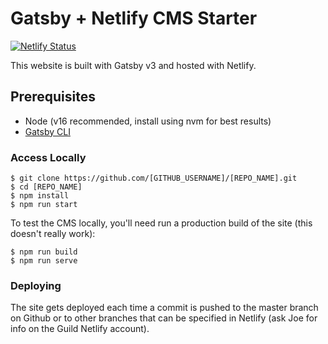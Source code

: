 # Gatsby + Netlify CMS Starter

[![Netlify Status](https://api.netlify.com/api/v1/badges/b654c94e-08a6-4b79-b443-7837581b1d8d/deploy-status)](https://app.netlify.com/sites/gatsby-starter-netlify-cms-ci/deploys)

This website is built with Gatsby v3 and hosted with Netlify.

## Prerequisites

- Node (v16 recommended, install using nvm for best results)
- [Gatsby CLI](https://www.gatsbyjs.org/docs/)

### Access Locally

```
$ git clone https://github.com/[GITHUB_USERNAME]/[REPO_NAME].git
$ cd [REPO_NAME]
$ npm install
$ npm run start
```

To test the CMS locally, you'll need run a production build of the site (this doesn't really work):

```
$ npm run build
$ npm run serve
```

### Deploying

The site gets deployed each time a commit is pushed to the master branch on Github or to other branches that can be specified in Netlify (ask Joe for info on the Guild Netlify account).
